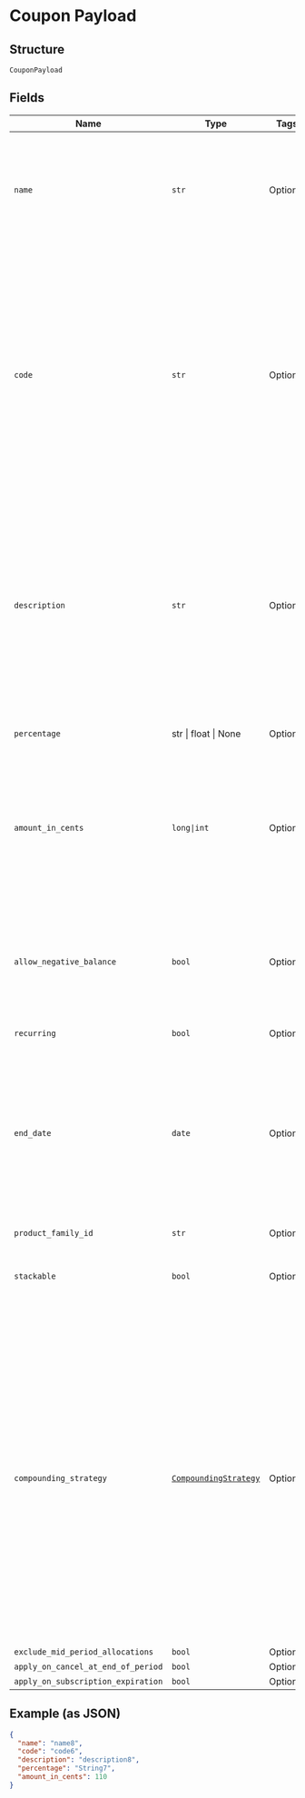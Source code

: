 
# Coupon Payload

## Structure

`CouponPayload`

## Fields

| Name | Type | Tags | Description |
|  --- | --- | --- | --- |
| `name` | `str` | Optional | Required when creating a new coupon. This name is not displayed to customers and is limited to 255 characters. |
| `code` | `str` | Optional | Required when creating a new coupon. The code is limited to 255 characters. May contain uppercase alphanumeric characters and these special characters (which allow for email addresses to be used): “%”, “@”, “+”, “-”, “_”, and “.” |
| `description` | `str` | Optional | Required when creating a new coupon. A description of the coupon that can be displayed to customers in transactions and on statements. The description is limited to 255 characters. |
| `percentage` | str \| float \| None | Optional | This is a container for one-of cases. |
| `amount_in_cents` | `long\|int` | Optional | Required when creating a new flat amount coupon. Can't be used together with percentage. Flat USD discount |
| `allow_negative_balance` | `bool` | Optional | If set to true, discount is not limited (credits will carry forward to next billing). Can't be used together with restrictions. |
| `recurring` | `bool` | Optional | - |
| `end_date` | `date` | Optional | After the end of the given day, this coupon code will be invalid for new signups. Recurring discounts started before this date will continue to recur even after this date. |
| `product_family_id` | `str` | Optional | - |
| `stackable` | `bool` | Optional | A stackable coupon can be combined with other coupons on a Subscription. |
| `compounding_strategy` | [`CompoundingStrategy`](../../doc/models/compounding-strategy.md) | Optional | Applicable only to stackable coupons. For `compound`, Percentage-based discounts will be calculated against the remaining price, after prior discounts have been calculated. For `full-price`, Percentage-based discounts will always be calculated against the original item price, before other discounts are applied. |
| `exclude_mid_period_allocations` | `bool` | Optional | - |
| `apply_on_cancel_at_end_of_period` | `bool` | Optional | - |
| `apply_on_subscription_expiration` | `bool` | Optional | - |

## Example (as JSON)

```json
{
  "name": "name8",
  "code": "code6",
  "description": "description8",
  "percentage": "String7",
  "amount_in_cents": 110
}
```

